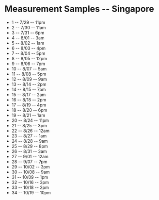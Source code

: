 # Measurement Samples -- Singapore

*  1 -- 7/29 -- 11pm
*  2 -- 7/30 -- 11am
*  3 -- 7/31 --  6pm
*  4 -- 8/01 --  3am
*  5 -- 8/02 --  1am
*  6 -- 8/03 --  4pm
*  7 -- 8/04 --  5pm
*  8 -- 8/05 -- 12pm
*  9 -- 8/06 --  7pm
* 10 -- 8/07 -- 5am
* 11 -- 8/08 -- 5pm
* 12 -- 8/09 -- 9am
* 13 -- 8/14 -- 2pm
* 14 -- 8/15 -- 7pm
* 15 -- 8/17 -- 2am
* 16 -- 8/18 -- 2pm
* 17 -- 8/19 -- 4pm
* 18 -- 8/20 -- 6pm
* 19 -- 8/21 -- 1am
* 20 -- 8/24 -- 11pm
* 21 -- 8/25 -- 3pm
* 22 -- 8/26 -- 12am
* 23 -- 8/27 -- 1am
* 24 -- 8/28 -- 9am
* 25 -- 8/29 -- 8pm
* 26 -- 8/31 -- 3am
* 27 -- 9/01 -- 12am
* 28 -- 9/07 -- 7pm
* 29 -- 10/02 -- 3pm
* 30 -- 10/08 -- 9am
* 31 -- 10/09 -- 1pm
* 32 -- 10/16 -- 3pm
* 33 -- 10/18 -- 2pm
* 34 -- 10/19 -- 10pm
